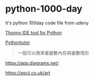 # python-1000-day
It's python 100day code file from udeny



[Thonny  IDE tool for Python](https://thonny.org/)

[Pythontutor](http://pythontutor.com/visualize.html#mode=edit)

> 一個可以用來看變數內存與變數情形

https://app.diagrams.net/



https://ascii.co.uk/art